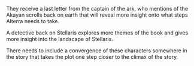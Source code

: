 They receive a last letter from the captain of the ark, who mentions of the Akayan scrolls back on earth that will reveal more insight onto what steps Alterra needs to take.

A detective back on Stellaris explores more themes of the book and gives more insight into the landscape of Stellaris.

There needs to include a convergence of these characters somewhere in the story that takes the plot one step closer to the climax of the story.

